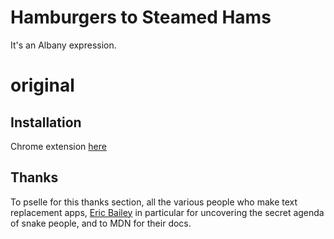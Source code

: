 # Hamburgers to Steamed Hams

It's an Albany expression.

# original 

## Installation

Chrome extension [here](https://chrome.google.com/webstore/detail/fieooplcpndnceolckkkhnfkecpfeije)

## Thanks

To pselle for this thanks section, all the various people who make text replacement apps, [Eric Bailey](https://github.com/ericwbailey/millennials-to-snake-people) in particular for uncovering the secret agenda of snake people, and to MDN for their docs.
